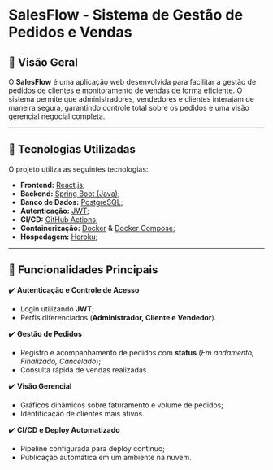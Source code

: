 # SalesFlow - Sistema de Gestão de Pedidos e Vendas

## 📌 Visão Geral
O **SalesFlow** é uma aplicação web desenvolvida para facilitar a gestão de pedidos de clientes e monitoramento de vendas de forma eficiente. O sistema permite que administradores, vendedores e clientes interajam de maneira segura, garantindo controle total sobre os pedidos e uma visão gerencial negocial completa.

---

## 🚀 Tecnologias Utilizadas
O projeto utiliza as seguintes tecnologias:

- **Frontend:** [React.js](https://reactjs.org/);
- **Backend:** [Spring Boot (Java)](https://spring.io/projects/spring-boot); 
- **Banco de Dados:** [PostgreSQL](https://www.postgresql.org/);
- **Autenticação:** [JWT](https://jwt.io/);
- **CI/CD:** [GitHub Actions](https://github.com/features/actions);
- **Containerização:** [Docker](https://www.docker.com/) & [Docker Compose](https://docs.docker.com/compose/);
- **Hospedagem:** [Heroku](https://www.heroku.com/);

---

## 🔑 Funcionalidades Principais
✔️ **Autenticação e Controle de Acesso**  
- Login utilizando **JWT**;  
- Perfis diferenciados (**Administrador, Cliente e Vendedor**).  

✔️ **Gestão de Pedidos**  
- Registro e acompanhamento de pedidos com **status** (*Em andamento, Finalizado, Cancelado*);  
- Consulta rápida de vendas realizadas.  

✔️ **Visão Gerencial**  
- Gráficos dinâmicos sobre faturamento e volume de pedidos;  
- Identificação de clientes mais ativos.  

✔️ **CI/CD e Deploy Automatizado**  
- Pipeline configurada para deploy contínuo; 
- Publicação automática em um ambiente na nuvem.  
